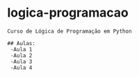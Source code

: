   # logica-programacao
    Curso de Lógica de Programação em Python

    ## Aulas:
     -Aula 1
     -Aula 2
     -Aula 3
     -Aula 4
